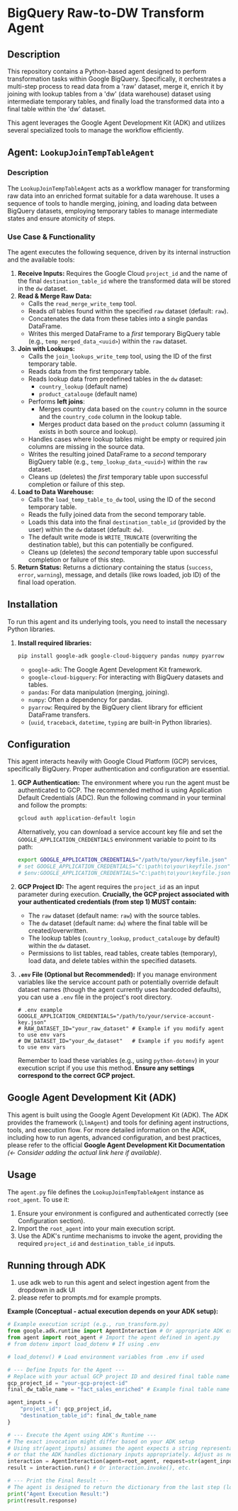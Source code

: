 # BigQuery Raw-to-DW Transform Agent

## Description

This repository contains a Python-based agent designed to perform transformation tasks within Google BigQuery. Specifically, it orchestrates a multi-step process to read data from a 'raw' dataset, merge it, enrich it by joining with lookup tables from a 'dw' (data warehouse) dataset using intermediate temporary tables, and finally load the transformed data into a final table within the 'dw' dataset.

This agent leverages the Google Agent Development Kit (ADK) and utilizes several specialized tools to manage the workflow efficiently.

## Agent: `LookupJoinTempTableAgent`

### Description

The `LookupJoinTempTableAgent` acts as a workflow manager for transforming raw data into an enriched format suitable for a data warehouse. It uses a sequence of tools to handle merging, joining, and loading data between BigQuery datasets, employing temporary tables to manage intermediate states and ensure atomicity of steps.

### Use Case & Functionality

The agent executes the following sequence, driven by its internal instruction and the available tools:

1.  **Receive Inputs:** Requires the Google Cloud `project_id` and the name of the final `destination_table_id` where the transformed data will be stored in the `dw` dataset.
2.  **Read & Merge Raw Data:**
    *   Calls the `read_merge_write_temp` tool.
    *   Reads *all* tables found within the specified `raw` dataset (default: `raw`).
    *   Concatenates the data from these tables into a single pandas DataFrame.
    *   Writes this merged DataFrame to a *first* temporary BigQuery table (e.g., `temp_merged_data_<uuid>`) within the `raw` dataset.
3.  **Join with Lookups:**
    *   Calls the `join_lookups_write_temp` tool, using the ID of the first temporary table.
    *   Reads data from the first temporary table.
    *   Reads lookup data from predefined tables in the `dw` dataset:
        *   `country_lookup` (default name)
        *   `product_catalouge` (default name)
    *   Performs **left joins**:
        *   Merges country data based on the `country` column in the source and the `country_code` column in the lookup table.
        *   Merges product data based on the `product` column (assuming it exists in both source and lookup).
    *   Handles cases where lookup tables might be empty or required join columns are missing in the source data.
    *   Writes the resulting joined DataFrame to a *second* temporary BigQuery table (e.g., `temp_lookup_data_<uuid>`) within the `raw` dataset.
    *   Cleans up (deletes) the *first* temporary table upon successful completion or failure of this step.
4.  **Load to Data Warehouse:**
    *   Calls the `load_temp_table_to_dw` tool, using the ID of the second temporary table.
    *   Reads the fully joined data from the second temporary table.
    *   Loads this data into the final `destination_table_id` (provided by the user) within the `dw` dataset (default: `dw`).
    *   The default write mode is `WRITE_TRUNCATE` (overwriting the destination table), but this can potentially be configured.
    *   Cleans up (deletes) the *second* temporary table upon successful completion or failure of this step.
5.  **Return Status:** Returns a dictionary containing the status (`success`, `error`, `warning`), message, and details (like rows loaded, job ID) of the final load operation.

## Installation

To run this agent and its underlying tools, you need to install the necessary Python libraries.


1.  **Install required libraries:**
    ```bash
    pip install google-adk google-cloud-bigquery pandas numpy pyarrow
    ```
    *   `google-adk`: The Google Agent Development Kit framework.
    *   `google-cloud-bigquery`: For interacting with BigQuery datasets and tables.
    *   `pandas`: For data manipulation (merging, joining).
    *   `numpy`: Often a dependency for pandas.
    *   `pyarrow`: Required by the BigQuery client library for efficient DataFrame transfers.
    *   (`uuid`, `traceback`, `datetime`, `typing` are built-in Python libraries).

## Configuration

This agent interacts heavily with Google Cloud Platform (GCP) services, specifically BigQuery. Proper authentication and configuration are essential.

1.  **GCP Authentication:** The environment where you run the agent must be authenticated to GCP. The recommended method is using Application Default Credentials (ADC). Run the following command in your terminal and follow the prompts:
    ```bash
    gcloud auth application-default login
    ```
    Alternatively, you can download a service account key file and set the `GOOGLE_APPLICATION_CREDENTIALS` environment variable to point to its path:
    ```bash
    export GOOGLE_APPLICATION_CREDENTIALS="/path/to/your/keyfile.json" # Linux/macOS
    # set GOOGLE_APPLICATION_CREDENTIALS="C:\path\to\your\keyfile.json" # Windows (cmd)
    # $env:GOOGLE_APPLICATION_CREDENTIALS="C:\path\to\your\keyfile.json" # Windows (PowerShell)
    ```

2.  **GCP Project ID:** The agent requires the `project_id` as an input parameter during execution. **Crucially, the GCP project associated with your authenticated credentials (from step 1) MUST contain:**
    *   The `raw` dataset (default name: `raw`) with the source tables.
    *   The `dw` dataset (default name: `dw`) where the final table will be created/overwritten.
    *   The lookup tables (`country_lookup`, `product_catalouge` by default) within the `dw` dataset.
    *   Permissions to list tables, read tables, create tables (temporary), load data, and delete tables within the specified datasets.

3.  **`.env` File (Optional but Recommended):** If you manage environment variables like the service account path or potentially override default dataset names (though the agent currently uses hardcoded defaults), you can use a `.env` file in the project's root directory.
    ```plaintext
    # .env example
    GOOGLE_APPLICATION_CREDENTIALS="/path/to/your/service-account-key.json"
    # RAW_DATASET_ID="your_raw_dataset" # Example if you modify agent to use env vars
    # DW_DATASET_ID="your_dw_dataset"   # Example if you modify agent to use env vars
    ```
    Remember to load these variables (e.g., using `python-dotenv`) in your execution script if you use this method. **Ensure any settings correspond to the correct GCP project.**

## Google Agent Development Kit (ADK)

This agent is built using the Google Agent Development Kit (ADK). The ADK provides the framework (`LlmAgent`) and tools for defining agent instructions, tools, and execution flow. For more detailed information on the ADK, including how to run agents, advanced configuration, and best practices, please refer to the official **Google Agent Development Kit Documentation** *(<- Consider adding the actual link here if available)*.

## Usage

The `agent.py` file defines the `LookupJoinTempTableAgent` instance as `root_agent`. To use it:

1.  Ensure your environment is configured and authenticated correctly (see Configuration section).
2.  Import the `root_agent` into your main execution script.
3.  Use the ADK's runtime mechanisms to invoke the agent, providing the required `project_id` and `destination_table_id` inputs.


## Running through ADK
1. use adk web to run this agent and select ingestion agent from the dropdown in adk UI
2. please refer to prompts.md for example prompts.


**Example (Conceptual - actual execution depends on your ADK setup):**

```python
# Example execution script (e.g., run_transform.py)
from google.adk.runtime import AgentInteraction # Or appropriate ADK execution method
from agent import root_agent # Import the agent defined in agent.py
# from dotenv import load_dotenv # If using .env

# load_dotenv() # Load environment variables from .env if used

# --- Define Inputs for the Agent ---
# Replace with your actual GCP project ID and desired final table name
gcp_project_id = "your-gcp-project-id"
final_dw_table_name = "fact_sales_enriched" # Example final table name

agent_inputs = {
    "project_id": gcp_project_id,
    "destination_table_id": final_dw_table_name
}

# --- Execute the Agent using ADK's Runtime ---
# The exact invocation might differ based on your ADK setup
# Using str(agent_inputs) assumes the agent expects a string representation
# or that the ADK handles dictionary inputs appropriately. Adjust as needed.
interaction = AgentInteraction(agent=root_agent, request=str(agent_inputs))
result = interaction.run() # Or interaction.invoke(), etc.

# --- Print the Final Result ---
# The agent is designed to return the dictionary from the last step (load_temp_table_to_dw)
print("Agent Execution Result:")
print(result.response)

